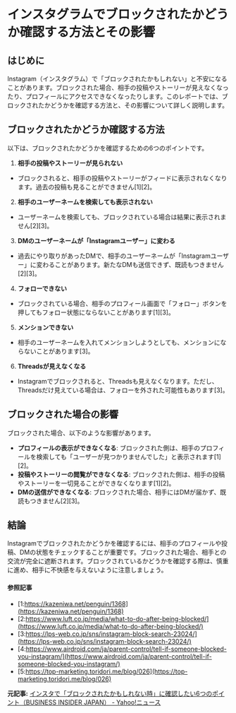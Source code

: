 # インスタグラムでブロックされたかどうか確認する方法とその影響

## はじめに

Instagram（インスタグラム）で「ブロックされたかもしれない」と不安になることがあります。ブロックされた場合、相手の投稿やストーリーが見えなくなったり、プロフィールにアクセスできなくなったりします。このレポートでは、ブロックされたかどうかを確認する方法と、その影響について詳しく説明します。

## ブロックされたかどうか確認する方法

以下は、ブロックされたかどうかを確認するための6つのポイントです。

1. **相手の投稿やストーリーが見られない**
 - ブロックされると、相手の投稿やストーリーがフィードに表示されなくなります。過去の投稿も見ることができません[1][2]。

2. **相手のユーザーネームを検索しても表示されない**
 - ユーザーネームを検索しても、ブロックされている場合は結果に表示されません[2][3]。

3. **DMのユーザーネームが「Instagramユーザー」に変わる**
 - 過去にやり取りがあったDMで、相手のユーザーネームが「Instagramユーザー」に変わることがあります。新たなDMも送信できず、既読もつきません[2][3]。

4. **フォローできない**
 - ブロックされている場合、相手のプロフィール画面で「フォロー」ボタンを押してもフォロー状態にならないことがあります[1][3]。

5. **メンションできない**
 - 相手のユーザーネームを入れてメンションしようとしても、メンションにならないことがあります[3]。

6. **Threadsが見えなくなる**
 - Instagramでブロックされると、Threadsも見えなくなります。ただし、Threadsだけ見えている場合は、フォローを外された可能性もあります[3]。

## ブロックされた場合の影響

ブロックされた場合、以下のような影響があります。

- **プロフィールの表示ができなくなる**: ブロックされた側は、相手のプロフィールを検索しても「ユーザーが見つかりませんでした」と表示されます[1][2]。
- **投稿やストーリーの閲覧ができなくなる**: ブロックされた側は、相手の投稿やストーリーを一切見ることができなくなります[1][2]。
- **DMの送信ができなくなる**: ブロックされた場合、相手にはDMが届かず、既読もつきません[2][3]。

## 結論

Instagramでブロックされたかどうかを確認するには、相手のプロフィールや投稿、DMの状態をチェックすることが重要です。ブロックされた場合、相手との交流が完全に遮断されます。ブロックされているかどうかを確認する際は、慎重に進め、相手に不快感を与えないように注意しましょう。

#### 参照記事
- [1:https://kazeniwa.net/penguin/1368](https://kazeniwa.net/penguin/1368)
- [2:https://www.luft.co.jp/media/what-to-do-after-being-blocked/](https://www.luft.co.jp/media/what-to-do-after-being-blocked/)
- [3:https://lps-web.co.jp/sns/instagram-block-search-23024/](https://lps-web.co.jp/sns/instagram-block-search-23024/)
- [4:https://www.airdroid.com/ja/parent-control/tell-if-someone-blocked-you-instagram/](https://www.airdroid.com/ja/parent-control/tell-if-someone-blocked-you-instagram/)
- [5:https://top-marketing.toridori.me/blog/026](https://top-marketing.toridori.me/blog/026)


**元記事:** [インスタで「ブロックされたかもしれない時」に確認したい6つのポイント（BUSINESS INSIDER JAPAN） - Yahoo!ニュース](https://news.yahoo.co.jp/articles/1ded59451155c7e37595ba140c7bccfb8b326749?source=rss)